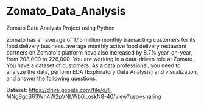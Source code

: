 # Zomato_Data_Analysis
Zomato Data Analysis Project using Python

Zomato has an average of 17.5 million monthly transacting customers for its food delivery business. average monthly active food delivery restaurant partners on Zomato's platform have also increased by 8.7% year-on-year, from 208,000 to 226,000 .You are working in a data-driven role at Zomato. You have a dataset of customers. As a data professional, you need to analyze the data, perform EDA (Exploratory Data Analysis) and visualization, and answer the following questions:

Dataset: https://drive.google.com/file/d/1-MNgBgcS63Wh4W2pVNLWb6l_oskN8-40/view?usp=sharing
